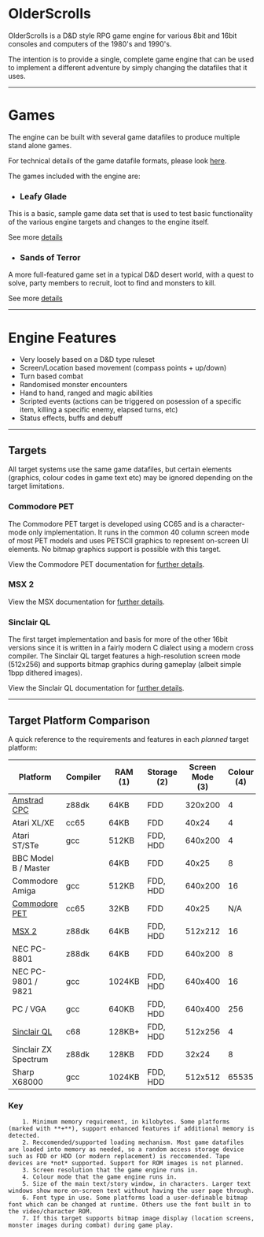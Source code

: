 # OlderScrolls

OlderScrolls is a D&D style RPG game engine for various 8bit and 16bit consoles and computers of the 1980's and 1990's.

The intention is to provide a single, complete game engine that can be used to implement a different adventure by simply changing the datafiles that it uses. 

---

# Games

The engine can be built with several game datafiles to produce multiple stand alone games. 

For technical details of the game datafile formats, please look [here](datafiles/Readme.md).

The games included with the engine are:

  * ### Leafy Glade

This is a basic, sample game data set that is used to test basic functionality of the various engine targets and changes to the engine itself.

See more [details](datafiles/leafy_glade/Readme.md)

  * ### Sands of Terror

A more full-featured game set in a typical D&D desert world, with a quest to solve, party members to recruit, loot to find and monsters to kill.

See more [details](datafiles/sand_of_terror/Readme.md)

---

# Engine Features

  * Very loosely based on a D&D type ruleset
  * Screen/Location based movement (compass points + up/down)
  * Turn based combat
  * Randomised monster encounters
  * Hand to hand, ranged and magic abilities
  * Scripted events (actions can be triggered on posession of a specific item, killing a specific enemy, elapsed turns, etc)
  * Status effects, buffs and debuff

---

## Targets

All target systems use the same game datafiles, but certain elements (graphics, colour codes in game text etc) may be ignored depending on the target limitations.

### Commodore PET

The Commodore PET target is developed using CC65 and is a character-mode only implementation. It runs in the common 40 column screen mode of most PET models and uses PETSCII graphics to represent on-screen UI elements. No bitmap graphics support is possible with this target.

View the Commodore PET documentation for [further details](pet/Readme.md).

### MSX 2

View the MSX documentation for [further details](msx/Readme.md).

### Sinclair QL

The first target implementation and basis for more of the other 16bit versions since it is written in a fairly modern C dialect using a modern cross compiler. The Sinclair QL target features a high-resolution screen mode (512x256) and supports bitmap graphics during gameplay (albeit simple 1bpp dithered images).

View the Sinclair QL documentation for [further details](ql/Readme.md).

---

## Target Platform Comparison

A quick reference to the requirements and features in each *planned* target platform:


| Platform                      | Compiler |    RAM (1)| Storage (2) | Screen Mode (3)| Colour (4)| Text Window (5)| Loadable Font (6)| Image Support (7)|
|-------------------------------|----------|--------|-------------|----------------|-----------|----------------|------------------|------------------|
| [Amstrad CPC](cpc/Readme.md)  | z88dk    | 64KB   | FDD         | 320x200        | 4         | ?              | ?                | ?                |
| Atari XL/XE                   | cc65     | 64KB   | FDD         | 40x24          | 4         | ?              | ?                | N/A              |
| Atari ST/STe                  | gcc      | 512KB  | FDD, HDD    | 640x200        | 4         | ?              | ?                | ?                |
| BBC Model B / Master          |          | 64KB   | FDD         | 40x25          | 8         | ?              | N/A              | N/A              |
| Commodore Amiga               | gcc      | 512KB  | FDD, HDD    | 640x200        | 16        | ?              | ?                | ?                |
| [Commodore PET](pet/Readme.md)| cc65     | 32KB   | FDD         | 40x25          | N/A       | 30x19          | N/A              | N/A              |
| [MSX 2](msx2/Readme.md)        | z88dk    | 64KB   | FDD, HDD    | 512x212        | 16        | ?              | ?                | ?                |
| NEC PC-8801                   | z88dk    | 64KB   | FDD         | 640x200        | 8         | ?              | ?                | ?                |
| NEC PC-9801 / 9821            | gcc      | 1024KB | FDD, HDD    | 640x400        | 16        | ?              | 8x8 1bpp         | ?                |
| PC / VGA                      | gcc      | 640KB  | FDD, HDD    | 640x400        | 256       | ?              | 8x8 1bpp         | ?                |
| [Sinclair QL](ql/Readme.md)   | c68      | 128KB+ | FDD, HDD    | 512x256        | 4         | 48x24          | 8x8 1bpp         | ?                |
| Sinclair ZX Spectrum          | z88dk    | 128KB  | FDD         | 32x24          | 8         | ?              | N/A              | N/A              |
| Sharp X68000                  | gcc      | 1024KB | FDD, HDD    | 512x512        | 65535     | ?              | 8x8 1bpp         | ?                |




### Key

        1. Minimum memory requirement, in kilobytes. Some platforms (marked with **+**), support enhanced features if additional memory is detected.
        2. Reccomended/supported loading mechanism. Most game datafiles are loaded into memory as needed, so a random access storage device such as FDD or HDD (or modern replacement) is reccomended. Tape devices are *not* supported. Support for ROM images is not planned.
        3. Screen resolution that the game engine runs in.
        4. Colour mode that the game engine runs in.
        5. Size of the main text/story window, in characters. Larger text windows show more on-screen text without having the user page through.
        6. Font type in use. Some platforms load a user-definable bitmap font which can be changed at runtime. Others use the font built in to the video/character ROM.
        7. If this target supports bitmap image display (location screens, monster images during combat) during game play.


